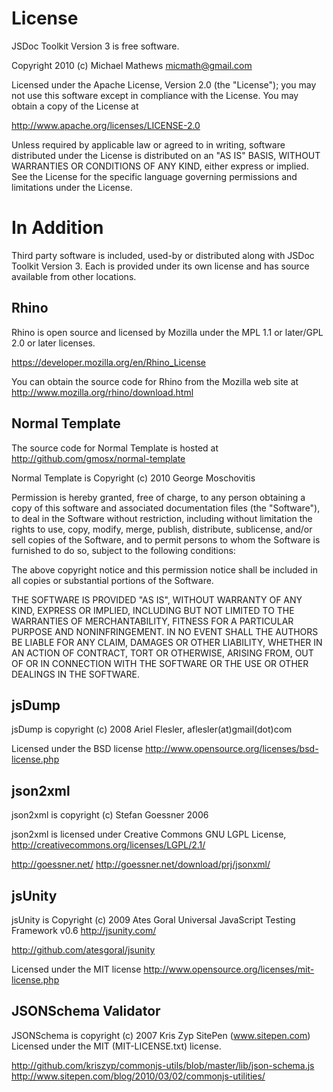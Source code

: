 License
=======

JSDoc Toolkit Version 3 is free software.

Copyright 2010 (c) Michael Mathews <micmath@gmail.com>

Licensed under the Apache License, Version 2.0 (the "License"); you
may not use this software except in compliance with the License. You may
obtain a copy of the License at

http://www.apache.org/licenses/LICENSE-2.0

Unless required by applicable law or agreed to in writing, software
distributed under the License is distributed on an "AS IS" BASIS,
WITHOUT WARRANTIES OR CONDITIONS OF ANY KIND, either express or
implied. See the License for the specific language governing
permissions and limitations under the License.

In Addition
===========

Third party software is included, used-by or distributed along
with JSDoc Toolkit Version 3. Each is provided under its own license
and has source available from other locations.

Rhino
-----

Rhino is open source and licensed by Mozilla under the MPL 1.1 or
later/GPL 2.0 or later licenses.

https://developer.mozilla.org/en/Rhino_License

You can obtain the source code for Rhino from the Mozilla web site at
http://www.mozilla.org/rhino/download.html

Normal Template
---------------

The source code for Normal Template is hosted at
http://github.com/gmosx/normal-template

Normal Template is Copyright (c) 2010 George Moschovitis

Permission is hereby granted, free of charge, to any person obtaining
a copy of this software and associated documentation files (the
"Software"), to deal in the Software without restriction, including
without limitation the rights to use, copy, modify, merge, publish,
distribute, sublicense, and/or sell copies of the Software, and to
permit persons to whom the Software is furnished to do so, subject to
the following conditions:

The above copyright notice and this permission notice shall be
included in all copies or substantial portions of the Software.

THE SOFTWARE IS PROVIDED "AS IS", WITHOUT WARRANTY OF ANY KIND,
EXPRESS OR IMPLIED, INCLUDING BUT NOT LIMITED TO THE WARRANTIES OF
MERCHANTABILITY, FITNESS FOR A PARTICULAR PURPOSE AND NONINFRINGEMENT.
IN NO EVENT SHALL THE AUTHORS BE LIABLE FOR ANY CLAIM, DAMAGES OR
OTHER LIABILITY, WHETHER IN AN ACTION OF CONTRACT, TORT OR OTHERWISE,
ARISING FROM, OUT OF OR IN CONNECTION WITH THE SOFTWARE OR THE USE OR
OTHER DEALINGS IN THE SOFTWARE.

jsDump
------

jsDump is copyright (c) 2008 Ariel Flesler, aflesler(at)gmail(dot)com

Licensed under the BSD license
http://www.opensource.org/licenses/bsd-license.php

json2xml
--------

json2xml is copyright (c) Stefan Goessner 2006

json2xml is licensed under Creative Commons GNU LGPL License,
http://creativecommons.org/licenses/LGPL/2.1/

http://goessner.net/
http://goessner.net/download/prj/jsonxml/

jsUnity
-------

jsUnity is Copyright (c) 2009 Ates Goral
Universal JavaScript Testing Framework v0.6 http://jsunity.com/

http://github.com/atesgoral/jsunity

Licensed under the MIT license
http://www.opensource.org/licenses/mit-license.php

JSONSchema Validator
--------------------

JSONSchema is copyright (c) 2007 Kris Zyp SitePen (www.sitepen.com)
Licensed under the MIT (MIT-LICENSE.txt) license.

http://github.com/kriszyp/commonjs-utils/blob/master/lib/json-schema.js
http://www.sitepen.com/blog/2010/03/02/commonjs-utilities/